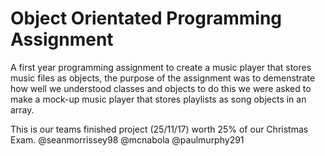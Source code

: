 # Object Orientated Programming Assignment

A first year programming assignment to create a music player that stores music files as objects, the purpose of the assignment was to demenstrate how well we understood classes and objects to do this we were asked to make a mock-up music player that stores playlists as song objects in an array. 

This is our teams finished project (25/11/17) worth 25% of our Christmas Exam.
@seanmorrissey98 
@mcnabola
@paulmurphy291


